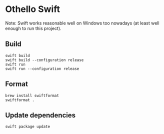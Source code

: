 # Othello Swift

Note: Swift works reasonable well on Windows too nowadays (at least well enough to run this project).

## Build

```shell
swift build
swift build --configuration release
swift run
swift run --configuration release
```

## Format

```shell
brew install swiftformat
swiftformat .
```

## Update dependencies

```shell
swift package update
```
